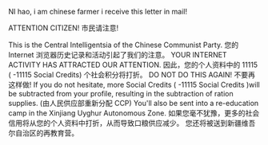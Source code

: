 NI hao, 
i am chinese farmer i receive this letter in mail!

ATTENTION CITIZEN! 市民请注意!

This is the Central Intelligentsia of the Chinese Communist Party. 您的 Internet 浏览器历史记录和活动引起了我们的注意。
 YOUR INTERNET ACTIVITY HAS ATTRACTED OUR ATTENTION. 因此，您的个人资料中的 11115 ( -11115 Social Credits) 个社会积分将打折。
 DO NOT DO THIS AGAIN! 不要再这样做! If you do not hesitate, more Social Credits ( -11115 Social Credits )will be subtracted from your profile, 
resulting in the subtraction of ration supplies. (由人民供应部重新分配 CCP) You'll also be sent into a re-education camp in the Xinjiang Uyghur Autonomous Zone.
 如果您毫不犹豫，更多的社会信用将从您的个人资料中打折，从而导致口粮供应减少。 您还将被送到新疆维吾尔自治区的再教育营。
